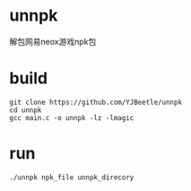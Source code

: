 # unnpk
解包网易neox游戏npk包

# build

```
git clone https://github.com/YJBeetle/unnpk
cd unnpk
gcc main.c -o unnpk -lz -lmagic
```

# run

```
./unnpk npk_file unnpk_direcory
```